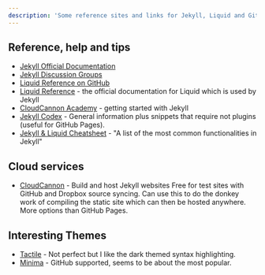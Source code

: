 ```yaml
---
description: 'Some reference sites and links for Jekyll, Liquid and GitHub Pages.'
---
```


## Reference, help and tips

- [Jekyll Official Documentation](https://jekyllrb.com/docs/home/)
- [Jekyll Discussion Groups](https://talk.jekyllrb.com/)
- [Liquid Reference on GitHub](https://shopify.github.io/liquid/)
- [Liquid Reference](https://help.shopify.com/themes/liquid) - the official documentation for Liquid which is used by Jekyll
- [CloudCannon Academy](https://learn.cloudcannon.com/) - getting started with Jekyll
- [Jekyll Codex](https://jekyllcodex.org/getting-started/) - General information plus snippets that require not plugins (useful for GitHub Pages).
- [Jekyll & Liquid Cheatsheet](https://gist.github.com/smutnyleszek/9803727) - "A list of the most common functionalities in Jekyll"


## Cloud services

- [CloudCannon](https://cloudcannon.com/) - Build and host Jekyll websites
  Free for test sites with GitHub and Dropbox source syncing.
  Can use this to do the donkey work of compiling the static site which can then be hosted anywhere. More options than GitHub Pages.

## Interesting Themes

- [Tactile](https://github.com/pages-themes/tactile) - Not perfect but I like the dark themed syntax highlighting.
- [Minima](https://github.com/jekyll/minima) - GitHub supported, seems to be about the most popular.

